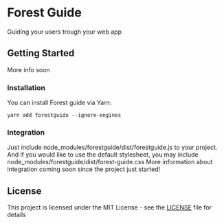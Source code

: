 # Forest Guide

Guiding your users trough your web app

## Getting Started

More info soon

### Installation

You can install Forest guide via Yarn:

```
yarn add forestguide --ignore-engines
```
### Integration

Just include node_modules/forestguide/dist/forestguide.js to your project.
And if you would like to use the default stylesheet, you may include node_modules/forestguide/dist/forest-guide.css
More information about integration coming soon since the project just started!

## License

This project is licensed under the MIT License - see the [LICENSE](LICENSE) file for details
